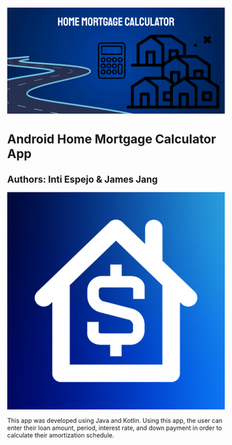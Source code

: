 ![My Image](feature_graphic.png)
# Android Home Mortgage Calculator App

## Authors: Inti Espejo & James Jang

![My Image](app_icon.png)

This app was developed using Java and Kotlin. Using this app, the user can enter their loan amount, period, interest rate, and down payment in order to calculate their amortization schedule.
